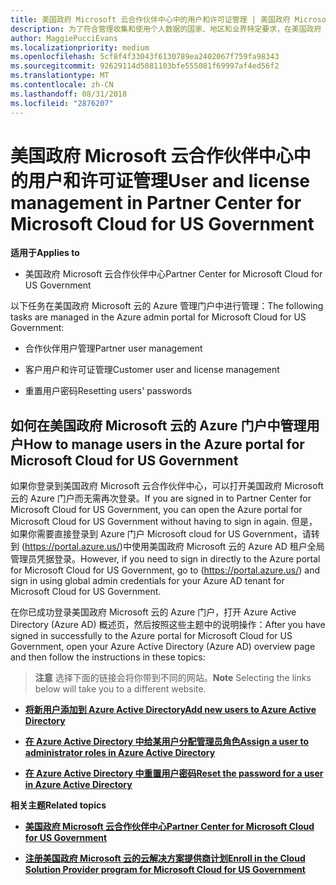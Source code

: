 ```yaml
---
title: 美国政府 Microsoft 云合作伙伴中心中的用户和许可证管理 | 美国政府 Microsoft 云合作伙伴中心
description: 为了符合管理收集和使用个人数据的国家、地区和业界特定要求，在美国政府 Microsoft 云合作伙伴中心中尚未提供用户管理功能。 但是，可以在美国政府 Microsoft 云的 Azure 门户中添加和管理用户。
author: MaggiePucciEvans
ms.localizationpriority: medium
ms.openlocfilehash: 5cf8f4f33043f6130789ea2402067f759fa98343
ms.sourcegitcommit: 92629114d5081103bfe555081f69997af4ed56f2
ms.translationtype: MT
ms.contentlocale: zh-CN
ms.lasthandoff: 08/31/2018
ms.locfileid: "2876207"
---
```

# <a name="user-and-license-management-in-partner-center-for-microsoft-cloud-for-us-government"></a><span data-ttu-id="8661b-104">美国政府 Microsoft 云合作伙伴中心中的用户和许可证管理</span><span class="sxs-lookup"><span data-stu-id="8661b-104">User and license management in Partner Center for Microsoft Cloud for US Government</span></span>

**<span data-ttu-id="8661b-105">适用于</span><span class="sxs-lookup"><span data-stu-id="8661b-105">Applies to</span></span>**

-  <span data-ttu-id="8661b-106">美国政府 Microsoft 云合作伙伴中心</span><span class="sxs-lookup"><span data-stu-id="8661b-106">Partner Center for Microsoft Cloud for US Government</span></span>

<span data-ttu-id="8661b-107">以下任务在美国政府 Microsoft 云的 Azure 管理门户中进行管理：</span><span class="sxs-lookup"><span data-stu-id="8661b-107">The following tasks are managed in the Azure admin portal for Microsoft Cloud for US Government:</span></span>

- <span data-ttu-id="8661b-108">合作伙伴用户管理</span><span class="sxs-lookup"><span data-stu-id="8661b-108">Partner user management</span></span>

- <span data-ttu-id="8661b-109">客户用户和许可证管理</span><span class="sxs-lookup"><span data-stu-id="8661b-109">Customer user and license management</span></span>

- <span data-ttu-id="8661b-110">重置用户密码</span><span class="sxs-lookup"><span data-stu-id="8661b-110">Resetting users' passwords</span></span>


## <a name="how-to-manage-users-in-the-azure-portal-for-microsoft-cloud-for-us-government"></a><span data-ttu-id="8661b-111">如何在美国政府 Microsoft 云的 Azure 门户中管理用户</span><span class="sxs-lookup"><span data-stu-id="8661b-111">How to manage users in the Azure portal for Microsoft Cloud for US Government</span></span>

<span data-ttu-id="8661b-112">如果你登录到美国政府 Microsoft 云合作伙伴中心，可以打开美国政府 Microsoft 云的 Azure 门户而无需再次登录。</span><span class="sxs-lookup"><span data-stu-id="8661b-112">If you are signed in to Partner Center for Microsoft Cloud for US Government, you can open the Azure portal for Microsoft Cloud for US Government without having to sign in again.</span></span> <span data-ttu-id="8661b-113">但是，如果你需要直接登录到 Azure 门户 Microsoft cloud for US Government，请转到 (https://portal.azure.us/)中使用美国政府 Microsoft 云的 Azure AD 租户全局管理员凭据登录。</span><span class="sxs-lookup"><span data-stu-id="8661b-113">However, if you need to sign in directly to the Azure portal for Microsoft Cloud for US Government, go to (https://portal.azure.us/) and sign in using global admin credentials for your Azure AD tenant for Microsoft Cloud for US Government.</span></span>

<span data-ttu-id="8661b-114">在你已成功登录美国政府 Microsoft 云的 Azure 门户，打开 Azure Active Directory (Azure AD) 概述页，然后按照这些主题中的说明操作：</span><span class="sxs-lookup"><span data-stu-id="8661b-114">After you have signed in successfully to the Azure portal for Microsoft Cloud for US Government, open your Azure Active Directory (Azure AD) overview page and then follow the instructions in these topics:</span></span>

><span data-ttu-id="8661b-115">**注意** 选择下面的链接会将你带到不同的网站。</span><span class="sxs-lookup"><span data-stu-id="8661b-115">**Note** Selecting the links below will take you to a different website.</span></span> 

-  [**<span data-ttu-id="8661b-116">将新用户添加到 Azure Active Directory</span><span class="sxs-lookup"><span data-stu-id="8661b-116">Add new users to Azure Active Directory</span></span>**](https://docs.microsoft.com/azure/active-directory/active-directory-users-create-azure-portal)

-  [**<span data-ttu-id="8661b-117">在 Azure Active Directory 中给某用户分配管理员角色</span><span class="sxs-lookup"><span data-stu-id="8661b-117">Assign a user to administrator roles in Azure Active Directory</span></span>**](https://docs.microsoft.com/azure/active-directory/active-directory-users-assign-role-azure-portal)

-  [**<span data-ttu-id="8661b-118">在 Azure Active Directory 中重置用户密码</span><span class="sxs-lookup"><span data-stu-id="8661b-118">Reset the password for a user in Azure Active Directory</span></span>**](https://docs.microsoft.com/azure/active-directory/active-directory-users-reset-password-azure-portal)

**<span data-ttu-id="8661b-119">相关主题</span><span class="sxs-lookup"><span data-stu-id="8661b-119">Related topics</span></span>**

-  [**<span data-ttu-id="8661b-120">美国政府 Microsoft 云合作伙伴中心</span><span class="sxs-lookup"><span data-stu-id="8661b-120">Partner Center for Microsoft Cloud for US Government</span></span>**](partner-center-for-microsoft-us-govt-cloud.md)

-  [**<span data-ttu-id="8661b-121">注册美国政府 Microsoft 云的云解决方案提供商计划</span><span class="sxs-lookup"><span data-stu-id="8661b-121">Enroll in the Cloud Solution Provider program for Microsoft Cloud for US Government</span></span>**](enroll-in-csp-for-microsoft-us-govt-cloud.md)
